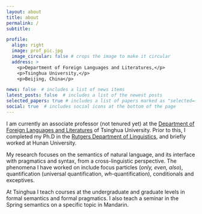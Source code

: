 ```yaml
---
layout: about
title: about
permalink: /
subtitle: 

profile:
  align: right
  image: prof_pic.jpg
  image_circular: false # crops the image to make it circular
  address: >
    <p>Department of Foreign Languages and Literatures,</p>
    <p>Tsinghua University,</p>
    <p>Beijing, China</p>

news: false  # includes a list of news items
latest_posts: false  # includes a list of the newest posts
selected_papers: true # includes a list of papers marked as "selected={true}"
social: true  # includes social icons at the bottom of the page
---
```


I am currently an associate professor (not tenured yet) at the [Department of Foreign Languages and Literatures](https://www.dfll.tsinghua.edu.cn/index.htm) of Tsinghua University.  Prior to this, I completed my Ph.D in the [Rutgers Department of Linguistics](https://ling.rutgers.edu), and briefly worked at Hunan University. 

My research focuses on the  semantics of natural language, and its interface with pragmatics and syntax, from a cross-linguistic perspective. The phenomena I have worked on include focus particles (*only, even, also*), quantification (universal quantification, *wh*-quantification), conditionals and exceptives. 

At Tsinghua I teach courses at the undergraduate and graduate levels in formal semantics and formal pragmatics. I also teach a seminar in the Spring semantics on a specific topic in Mandarin.

